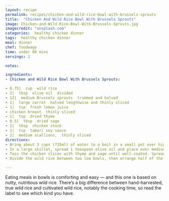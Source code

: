```yaml
---
layout: recipe
permalink: recipes/chicken-and-wild-rice-bowl-with-brussels-sprouts
title:  "Chicken And Wild Rice Bowl With Brussels Sprouts"
image: Chicken-and-Wild-Rice-Bowl-With-Brussels-Sprouts.jpg
imagecredit: "unsplash.com"
categories:  healthy chicken dinner
tags:  healthy chicken dinner
meal: dinner
chef: foodwage
time: under 60 mins
servings: 2

notes:

ingredients:
- Chicken and Wild Rice Bowl With Brussels Sprouts:

- 0.75|  cup  wild rice
- 2|  tbsp  olive oil  divided
- 12|  medium Brussels sprouts  trimmed and halved
- 1|  large carrot  halved lengthwise and thinly sliced
- 1|  tsp  fresh lemon juice
- chicken breast  thinly sliced
- 1|  tsp  dried thyme
- 0.5|  tbsp  dried sage
- 2|  tbsp  chicken stock
- 1|  tsp  tamari soy sauce
- 2|  medium scallions,  thinly sliced
directions:
- Bring about 3 cups (735ml) of water to a boil in a small pot over high heat. Add the wild rice, return to a boil, then reduce to a simmer. Cook for about 20 minutes for hand harvested wild rice, or up to 45 minutes for cultivated wild rice. When the rice is tender, drain and keep warm.
- In a large skillet, spread 1 teaspoon olive oil and place over medium-high heat. Place the Brussels sprouts in the pan, cut side down and sprinkle the carrots in between them. Let sear until browned, about 1–2 minutes, then start stirring and moving the vegetables around with a spatula until there are browned spots on them and they are crisp-tender. Drizzle the lemon juice over the vegetables and toss to mix. Keep warm.
- Toss the chicken slices with thyme and sage until well-coated. Spread the remaining 1 teaspoon olive oil in a large skillet and place over medium-high heat. Place the chicken strips in the pan and let brown for about 2 minutes without moving, then turn the pieces and cook for about 1.5 minutes, until just browned and cooked through. Transfer the chicken to a plate. Deglaze the pan with chicken stock and tamari—bring to a boil, then pour over the wild rice.
- Divide the wild rice between two low bowls, then arrange half of the vegetables on each bowl and top with half the chicken. Sprinkle with scallions and serve immediately.

---
```


Eating meals in bowls is comforting and easy — and this one is based on nutty, nutritious wild rice. There’s a big difference between hand-harvested, true wild rice and cultivated wild rice, notably the cooking time, so read the label to see which kind you have.